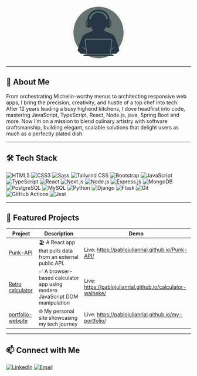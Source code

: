 <p align="center">
  <!-- Avatar will go here once generated -->
  <img src="avatar_transparent.png" alt="Pablo’s Avatar" width="150" height="150" style="border-radius:50%;" />
</p>



---

## 🚀 About Me
From orchestrating Michelin-worthy menus to architecting responsive web apps, I bring the precision, creativity, and hustle of a top chef into tech. After 12 years leading a busy highend kitchens, I dove headfirst into code, mastering JavaScript, TypeScript, React, Node.js, java, Spring Boot and more. Now I’m on a mission to blend culinary artistry with software craftsmanship, building elegant, scalable solutions that delight users as much as a perfectly plated dish.

---

## 🛠️ Tech Stack
<p>
  <!-- Feel free to remove any you haven’t used or add more -->
  <img alt="HTML5" src="https://img.shields.io/badge/-HTML5-black?logo=html5" />
  <img alt="CSS3" src="https://img.shields.io/badge/-CSS3-black?logo=css3" />
  <img alt="Sass" src="https://img.shields.io/badge/-Sass-black?logo=sass" />
  <img alt="Tailwind CSS" src="https://img.shields.io/badge/-Tailwind_CSS-black?logo=tailwind-css" />
  <img alt="Bootstrap" src="https://img.shields.io/badge/-Bootstrap-black?logo=bootstrap" />
  <img alt="JavaScript" src="https://img.shields.io/badge/-JavaScript-black?logo=javascript" />
  <img alt="TypeScript" src="https://img.shields.io/badge/-TypeScript-black?logo=typescript" />
  <img alt="React" src="https://img.shields.io/badge/-React-black?logo=react" />
  <img alt="Next.js" src="https://img.shields.io/badge/-Next.js-black?logo=next.js" />
  <img alt="Node.js" src="https://img.shields.io/badge/-Node.js-black?logo=node.js" />
  <img alt="Express.js" src="https://img.shields.io/badge/-Express.js-black?logo=express" />
  <img alt="MongoDB" src="https://img.shields.io/badge/-MongoDB-black?logo=mongodb" />
  <img alt="PostgreSQL" src="https://img.shields.io/badge/-PostgreSQL-black?logo=postgresql" />
  <img alt="MySQL" src="https://img.shields.io/badge/-MySQL-black?logo=mysql" />
  <img alt="Python" src="https://img.shields.io/badge/-Python-black?logo=python" />
  <img alt="Django" src="https://img.shields.io/badge/-Django-black?logo=django" />
  <img alt="Flask" src="https://img.shields.io/badge/-Flask-black?logo=flask" />
  <img alt="Git" src="https://img.shields.io/badge/-Git-black?logo=git" />
  <img alt="GitHub Actions" src="https://img.shields.io/badge/-GitHub_Actions-black?logo=github-actions" />
  <img alt="Jest" src="https://img.shields.io/badge/-Jest-black?logo=jest" />

</p>

---

## 📂 Featured Projects
| Project                                                                  | Description                                                               | Demo                                                           |
|--------------------------------------------------------------------------|---------------------------------------------------------------------------|----------------------------------------------------------------|
| [Punk-API](https://github.com/PabloJulianRial/Punk-API)                  | 🏖️ A React app that pulls data from an external public API.               | Live: https://pablojulianrial.github.io/Punk-API/              |
| [Retro calculator](https://github.com/PabloJulianRial/calculator-waiheke)| ✅ A browser-based calculator app using modern JavaScript DOM manipulation| Live: https://pablojulianrial.github.io/calculator-waiheke/    |
| [portfolio-website](https://github.com/PabloJulianRial/portfolio)        | 🌐 My personal site showcasing my tech journey                            | Live: https://pablojulianrial.github.io/my-portfolio/          |

---


## 📫 Connect with Me
<p>
  <a href="www.linkedin.com/in/pablo-rial-dev"><img alt="LinkedIn" src="https://img.shields.io/badge/LinkedIn-black?logo=linkedin" /></a>
  <a href="mailto:rialpabloj@hotmail.com"><img alt="Email" src="https://img.shields.io/badge/Email-black?logo=gmail" /></a>
</p>
